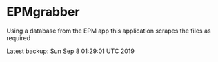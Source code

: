 # EPMgrabber
Using a database from the EPM app this application scrapes the files as required


Latest backup: Sun Sep 8 01:29:01 UTC 2019
